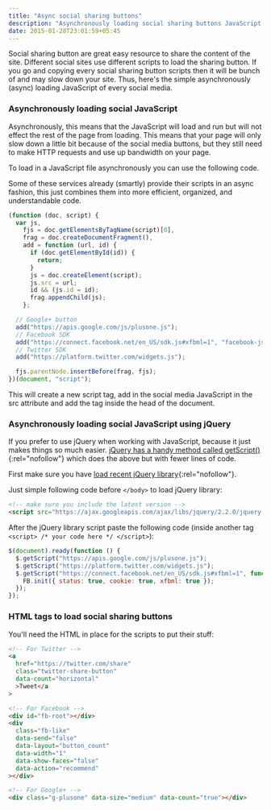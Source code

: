 ```yaml
---
title: "Async social sharing buttons"
description: "Asynchronously loading social sharing buttons JavaScript to improve page speed of your site."
date: 2015-01-28T23:01:59+05:45
---
```


Social sharing button are great easy resource to share the content of the site. Different social sites use different scripts to load the sharing button. If you go and copying every social sharing button scripts then it will be bunch of and may slow down your site. Thus, here's the simple asynchronously (async) loading JavaScript of every social media.

### Asynchronously loading social JavaScript

Asynchronously, this means that the JavaScript will load and run but will not effect the rest of the page from loading. This means that your page will only slow down a little bit because of the social media buttons, but they still need to make HTTP requests and use up bandwidth on your page.

To load in a JavaScript file asynchronously you can use the following code.

Some of these services already (smartly) provide their scripts in an async fashion, this just combines them into more efficient, organized, and understandable code.

```js
(function (doc, script) {
  var js,
    fjs = doc.getElementsByTagName(script)[0],
    frag = doc.createDocumentFragment(),
    add = function (url, id) {
      if (doc.getElementById(id)) {
        return;
      }
      js = doc.createElement(script);
      js.src = url;
      id && (js.id = id);
      frag.appendChild(js);
    };

  // Google+ button
  add("https://apis.google.com/js/plusone.js");
  // Facebook SDK
  add("https://connect.facebook.net/en_US/sdk.js#xfbml=1", "facebook-jssdk");
  // Twitter SDK
  add("https://platform.twitter.com/widgets.js");

  fjs.parentNode.insertBefore(frag, fjs);
})(document, "script");
```

This will create a new script tag, add in the social media JavaScript in the src attribute and add the tag inside the head of the document.

### Asynchronously loading social JavaScript using jQuery

If you prefer to use jQuery when working with JavaScript, because it just makes things so much easier. [jQuery has a handy method called getScript()](https://api.jquery.com/jQuery.getScript/){:rel="nofollow"} which does the above but with fewer lines of code.

First make sure you have [load recent jQuery library](https://developers.google.com/speed/libraries/devguide#jquery){:rel="nofollow"}.

Just simple following code before `</body>` to load jQuery library:

```html
<!-- make sure you include the latest version -->
<script src="https://ajax.googleapis.com/ajax/libs/jquery/2.2.0/jquery.min.js"></script>
```

After the jQuery library script paste the following code (inside another tag `<script> /* your code here */ </script>`):

```js
$(document).ready(function () {
  $.getScript("https://apis.google.com/js/plusone.js");
  $.getScript("https://platform.twitter.com/widgets.js");
  $.getScript("https://connect.facebook.net/en_US/sdk.js#xfbml=1", function () {
    FB.init({ status: true, cookie: true, xfbml: true });
  });
});
```

### HTML tags to load social sharing buttons

You'll need the HTML in place for the scripts to put their stuff:

```html
<!-- For Twitter -->
<a
  href="https://twitter.com/share"
  class="twitter-share-button"
  data-count="horizontal"
  >Tweet</a
>

<!-- For Facebook -->
<div id="fb-root"></div>
<div
  class="fb-like"
  data-send="false"
  data-layout="button_count"
  data-width="1"
  data-show-faces="false"
  data-action="recommend"
></div>

<!-- For Google+ -->
<div class="g-plusone" data-size="medium" data-count="true"></div>
```

